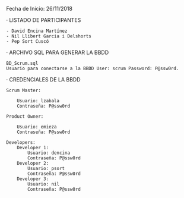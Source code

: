 Fecha de Inicio: 26/11/2018

· LISTADO DE PARTICIPANTES
	
	- David Encina Martínez
	- Nil Llibert Garcia i Delshorts
	- Pep Sort Cuscó

· ARCHIVO SQL PARA GENERAR LA BBDD

	BD_Scrum.sql 
	Usuario para conectarse a la BBDD User: scrum Password: P@ssw0rd.

· CREDENCIALES DE LA BBDD

	Scrum Master:
	
		Usuario: lzabala
		Contraseña: P@ssw0rd

	Product Owner:
		
		Usuario: emieza
		Contraseña: P@ssw0rd	
			
	Developers:
		Developer 1:
			Usuario: dencina
			Contraseña: P@ssw0rd	
		Developer 2:
			Usuario: psort
			Contraseña: P@ssw0rd	
		Developer 3:
			Usuario: nil
			Contraseña: P@ssw0rd	
